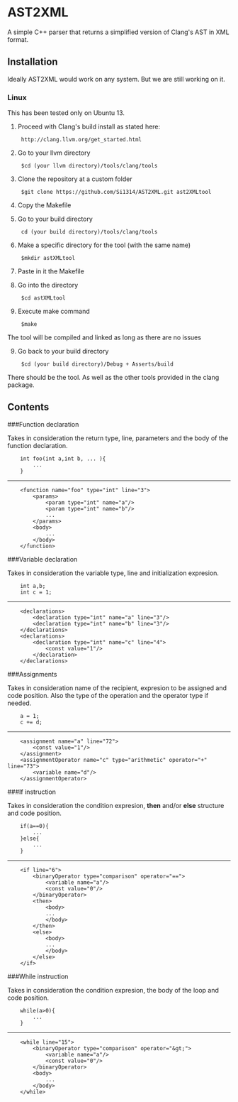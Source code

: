 # __AST2XML__

A simple C++ parser that returns a simplified version of Clang's AST in XML format.

## Installation

Ideally AST2XML would work on any system. But we are still working on it.

### Linux

This has been tested only on Ubuntu 13.

1. Proceed with Clang's build install as stated here:

        http://clang.llvm.org/get_started.html

2. Go to your llvm directory 

        $cd (your llvm directory)/tools/clang/tools

3. Clone the repository at a custom folder 

        $git clone https://github.com/Si1314/AST2XML.git ast2XMLtool

4. Copy the Makefile

5. Go to your build directory 
        
        cd (your build directory)/tools/clang/tools

6. Make a specific directory for the tool (with the same name) 

        $mkdir astXMLtool

7. Paste in it the Makefile

8. Go into the directory 

        $cd astXMLtool

8. Execute make command 

        $make

The tool will be compiled and linked as long as there are no issues

9. Go back to your build directory 

        $cd (your build directory)/Debug + Asserts/build

There should be the tool. As well as the other tools provided in the clang package.

## Contents

###Function declaration

Takes in consideration the return type, line, parameters and the body of the function declaration. 

        int foo(int a,int b, ... ){
            ...
        }
 ---
        <function name="foo" type="int" line="3">
            <params>
                <param type="int" name="a"/>
                <param type="int" name="b"/>
                ...
            </params>
            <body>
                ...
            </body>
        </function>

###Variable declaration

Takes in consideration the variable type, line and initialization expresion.

        int a,b;
        int c = 1;
---
        <declarations>
            <declaration type="int" name="a" line="3"/>
            <declaration type="int" name="b" line="3"/>
        </declarations>
        <declarations>
            <declaration type="int" name="c" line="4">
                <const value="1"/>
            </declaration>
        </declarations>

###Assignments

Takes in consideration name of the recipient, expresion to be assigned and code position. Also the type of the operation and the operator type if needed.

        a = 1;
        c += d;
---
        <assignment name="a" line="72">
            <const value="1"/>
        </assignment>
        <assignmentOperator name="c" type="arithmetic" operator="+" line="73">
            <variable name="d"/>
        </assignmentOperator>

###If instruction

Takes in consideration the condition expresion, **then** and/or **else** structure and code position.

        if(a==0){
            ...
        }else{
            ...
        }
---
        <if line="6">
            <binaryOperator type="comparison" operator="==">
                <variable name="a"/>
                <const value="0"/>
            </binaryOperator>
            <then>
                <body>
                ...
                </body>
            </then>
            <else>
                <body>
                ...
                </body>
            </else>
        </if>

###While instruction

Takes in consideration the condition expresion, the body of the loop and code position.

        while(a>0){
            ...
        }
---
        <while line="15">
            <binaryOperator type="comparison" operator="&gt;">
                <variable name="a"/>
                <const value="0"/>
            </binaryOperator>
            <body>
                ...
            </body>
        </while>